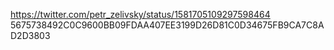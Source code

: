 https://twitter.com/petr_zelivsky/status/1581705109297598464
5675738492C0C9600BB09FDAA407EE3199D26D81C0D34675FB9CA7C8AD2D3803
